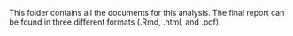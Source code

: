 This folder contains all the documents for this analysis. The final report can be found in three different formats (.Rmd, .html, and .pdf).